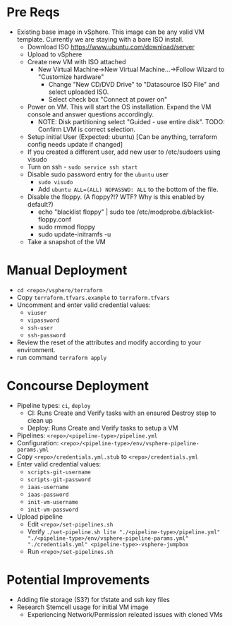 # Pre Reqs
- Existing base image in vSphere. This image can be any valid VM template. Currently we are staying with a bare ISO install.
    - Download ISO https://www.ubuntu.com/download/server
    - Upload to vSphere
    - Create new VM with ISO attached
      - New Virtual Machine->New Virtual Machine...->Follow Wizard to "Customize hardware"
         - Change "New CD/DVD Drive" to "Datasource ISO File" and select uploaded ISO.
         - Select check box "Connect at power on"
    - Power on VM. This will start the OS installation. Expand the VM console and answer questions accordingly.
      - NOTE: Disk partitioning select "Guided - use entire disk". TODO: Confirm LVM is correct selection.
    - Setup initial User (Expected: ubuntu) [Can be anything, terraform config needs update if changed]
    - If you created a different user, add new user to /etc/sudoers using visudo
    - Turn on ssh - `sudo service ssh start`
    - Disable sudo password entry for the `ubuntu` user
      - `sudo visudo`
      - Add `ubuntu ALL=(ALL) NOPASSWD: ALL` to the bottom of the file.
    - Disable the floppy. (A floppy?!? WTF? Why is this enabled by default?)
      - echo "blacklist floppy" | sudo tee /etc/modprobe.d/blacklist-floppy.conf
      - sudo rmmod floppy
      - sudo update-initramfs -u
    - Take a snapshot of the VM

# Manual Deployment
- `cd <repo>/vsphere/terraform`
- Copy `terraform.tfvars.example` to `terraform.tfvars`
- Uncomment and enter valid credential values: 
    - `viuser`
    - `vipassword`
    - `ssh-user`
    - `ssh-password`
- Review the reset of the attributes and modify according to your environment.
- run command `terraform apply`

# Concourse Deployment
- Pipeline types: `ci`, `deploy`
    - CI: Runs Create and Verify tasks with an ensured Destroy step to clean up
    - Deploy: Runs Create and Verify tasks to setup a VM
- Pipelines: `<repo>/<pipeline-type>/pipeline.yml`
- Configuration: `<repo>/<pipeline-type>/env/vsphere-pipeline-params.yml`
- Copy `<repo>/credentials.yml.stub` to `<repo>/credentials.yml`
- Enter valid credential values:
    - `scripts-git-username`
    - `scripts-git-password`
    - `iaas-username`
    - `iaas-password`
    - `init-vm-username`
    - `init-vm-password`
- Upload pipeline
    - Edit `<repo>/set-pipelines.sh`
    - Verify `./set-pipeline.sh lite "./<pipeline-type>/pipeline.yml" "./<pipeline-type>/env/vsphere-pipeline-params.yml" "./credentials.yml" <pipeline-type>-vsphere-jumpbox`
    - Run `<repo>/set-pipelines.sh`

# Potential Improvements
- Adding file storage (S3?) for tfstate and ssh key files
- Research Stemcell usage for initial VM image
    - Experiencing Network/Permission releated issues with cloned VMs
